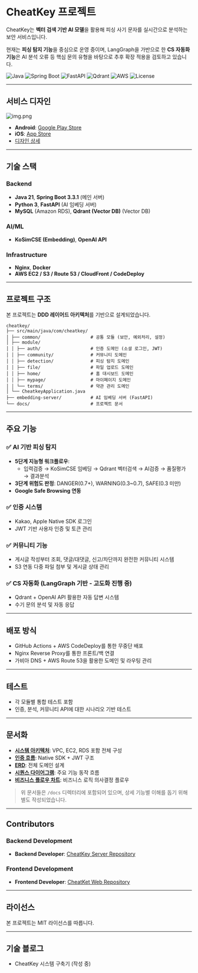 # CheatKey 프로젝트

CheatKey는 **벡터 검색 기반 AI 모델**을 활용해 피싱 사기 문자를 실시간으로 분석하는 보안 서비스입니다.

현재는 **피싱 탐지 기능**을 중심으로 운영 중이며, LangGraph을 가반으로 한 **CS 자동화 기능**은 AI 분석 오류 등 핵심 문의 유형을 바탕으로 추후 확장 적용을 검토하고 있습니다.

![Java](https://img.shields.io/badge/Java-21-blue)
![Spring Boot](https://img.shields.io/badge/Spring%20Boot-3.3.1-brightgreen)
![FastAPI](https://img.shields.io/badge/FastAPI-0.116.0-green)
![Qdrant](https://img.shields.io/badge/VectorDB-Qdrant-red)
![AWS](https://img.shields.io/badge/AWS-Cloud%20Infrastructure-orange)
![License](https://img.shields.io/badge/license-MIT-lightgrey)

---

## 서비스 디자인

![img.png](src/main/resources/static/img.png)

- **Android**: [Google Play Store](https://play.google.com/store/apps/details?id=com.cheatkey.app&pcampaignid=web_share)
- **iOS**: [App Store](https://apps.apple.com/kr/app/%EC%B9%98%ED%8A%B8%ED%82%A4-ai-%EC%82%AC%EA%B8%B0%ED%83%90%EC%A7%80-%ED%94%8C%EB%9E%AB%ED%8F%BC/id6749635626)
- [디자인 상세](docs/design/app.png)

---

## 기술 스택

### Backend
- **Java 21**, **Spring Boot 3.3.1** (메인 서버)
- **Python 3**, **FastAPI** (AI 임베딩 서버)
- **MySQL** (Amazon RDS), **Qdrant (Vector DB)** (Vector DB)

### AI/ML
- **KoSimCSE (Embedding)**, **OpenAI API**

### Infrastructure
- **Nginx**, **Docker**
- **AWS EC2 / S3 / Route 53 / CloudFront / CodeDeploy**

---

## 프로젝트 구조

본 프로젝트는 **DDD 레이어드 아키텍처**를 기반으로 설계되었습니다.

```
cheatkey/
├── src/main/java/com/cheatkey/
│ ├── common/                   # 공통 모듈 (보안, 예외처리, 설정)
│ ├── module/       
│ │ ├── auth/                   # 인증 도메인 (소셜 로그인, JWT)
│ │ ├── community/              # 커뮤니티 도메인
│ │ ├── detection/              # 피싱 탐지 도메인
│ │ ├── file/                   # 파일 업로드 도메인
│ │ ├── home/                   # 홈 대시보드 도메인
│ │ ├── mypage/                 # 마이페이지 도메인
│ │ └── terms/                  # 약관 관리 도메인
│ └── CheatkeyApplication.java
├── embedding-server/           # AI 임베딩 서버 (FastAPI)
└── docs/                       # 프로젝트 문서
```

---

## 주요 기능

### ✅ AI 기반 피싱 탐지
- **5단계 지능형 워크플로우**:
    - 입력검증 → KoSimCSE 임베딩 → Qdrant 벡터검색 → AI검증 → 품질평가 → 결과분석
- **3단계 위험도 판정**: DANGER(0.7+), WARNING(0.3~0.7), SAFE(0.3 미만)
- **Google Safe Browsing 연동**

### ✅ 인증 시스템
- Kakao, Apple Native SDK 로그인
- JWT 기반 사용자 인증 및 토큰 관리

### ✅ 커뮤니티 기능
- 게시글 작성부터 조회, 댓글/대댓글, 신고/차단까지 완전한 커뮤니티 시스템
- S3 연동 다중 파일 첨부 및 게시글 상태 관리

### ✅ CS 자동화 (LangGraph 기반 - 고도화 진행 중)
- Qdrant + OpenAI API 활용한 자동 답변 시스템
- 수기 문의 분석 및 자동 응답

---

## 배포 방식

- GitHub Actions + AWS CodeDeploy를 통한 무중단 배포
- Nginx Reverse Proxy를 통한 프론트/백 연결
- 가비아 DNS + AWS Route 53을 활용한 도메인 및 라우팅 관리

---

## 테스트

- 각 모듈별 통합 테스트 포함
- 인증, 분석, 커뮤니티 API에 대한 시나리오 기반 테스트

---

## 문서화

- **[시스템 아키텍처](architecture.md)**: VPC, EC2, RDS 포함 전체 구성
- **[인증 흐름](docs/flows/authentication.md)**: Native SDK + JWT 구조
- **[ERD](docs/models/erd.md)**: 전체 도메인 설계
- **[시퀀스 다이어그램](docs/flows/sequence.md)**: 주요 기능 동작 흐름
- **[비즈니스 플로우 차트](docs/flows/business.md)**: 비즈니스 로직 의사결정 플로우

> 위 문서들은 `/docs` 디렉터리에 포함되어 있으며, 상세 기능별 이해를 돕기 위해 별도 작성되었습니다.

---
## Contributors

### Backend Development
- **Backend Developer**: [CheatKey Server Repository](https://github.com/Central-MakeUs/CheatKey-Server)

### Frontend Development
- **Frontend Developer**: [CheatKet Web Repository](https://github.com/Central-MakeUs/CheatKey-Front)

---

## 라이선스

본 프로젝트는 MIT 라이선스를 따릅니다.

---

## 기술 블로그

- CheatKey 시스템 구축기 (작성 중)